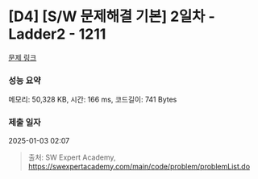 # [D4] [S/W 문제해결 기본] 2일차 - Ladder2 - 1211 

[문제 링크](https://swexpertacademy.com/main/code/problem/problemDetail.do?contestProbId=AV14BgD6AEECFAYh) 

### 성능 요약

메모리: 50,328 KB, 시간: 166 ms, 코드길이: 741 Bytes

### 제출 일자

2025-01-03 02:07



> 출처: SW Expert Academy, https://swexpertacademy.com/main/code/problem/problemList.do